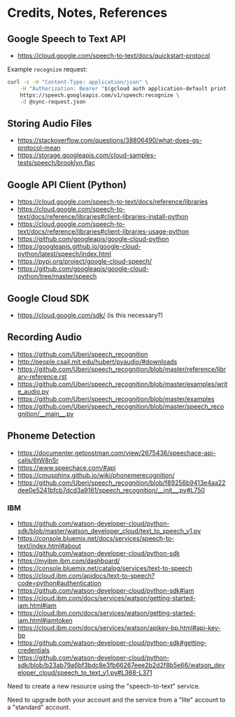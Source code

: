 # Credits, Notes, References

## Google Speech to Text API

  + https://cloud.google.com/speech-to-text/docs/quickstart-protocol


Example `recognize` request:

```sh
curl -s -H "Content-Type: application/json" \
    -H "Authorization: Bearer "$(gcloud auth application-default print-access-token) \
    https://speech.googleapis.com/v1/speech:recognize \
    -d @sync-request.json
```

## Storing Audio Files

  + https://stackoverflow.com/questions/38806490/what-does-gs-protocol-mean
  + https://storage.googleapis.com/cloud-samples-tests/speech/brooklyn.flac

## Google API Client (Python)

  + https://cloud.google.com/speech-to-text/docs/reference/libraries
  + https://cloud.google.com/speech-to-text/docs/reference/libraries#client-libraries-install-python
  + https://cloud.google.com/speech-to-text/docs/reference/libraries#client-libraries-usage-python
  + https://github.com/googleapis/google-cloud-python
  + https://googleapis.github.io/google-cloud-python/latest/speech/index.html
  + https://pypi.org/project/google-cloud-speech/
  + https://github.com/googleapis/google-cloud-python/tree/master/speech


## Google Cloud SDK

  + https://cloud.google.com/sdk/ (is this necessary?)

## Recording Audio

  + https://github.com/Uberi/speech_recognition
  + http://people.csail.mit.edu/hubert/pyaudio/#downloads
  + https://github.com/Uberi/speech_recognition/blob/master/reference/library-reference.rst
  + https://github.com/Uberi/speech_recognition/blob/master/examples/write_audio.py
  + https://github.com/Uberi/speech_recognition/blob/master/examples
  + https://github.com/Uberi/speech_recognition/blob/master/speech_recognition/__main__.py

## Phoneme Detection

  + https://documenter.getpostman.com/view/2675436/speechace-api-calls/6tW8nSr
  + https://www.speechace.com/#api
  + https://cmusphinx.github.io/wiki/phonemerecognition/
  + https://github.com/Uberi/speech_recognition/blob/f89256b9413e4aa22dee0e5241bfcb7dcd3a9161/speech_recognition/__init__.py#L750


### IBM

  + https://github.com/watson-developer-cloud/python-sdk/blob/master/watson_developer_cloud/text_to_speech_v1.py
  + https://console.bluemix.net/docs/services/speech-to-text/index.html#about
  + https://github.com/watson-developer-cloud/python-sdk
  + https://myibm.ibm.com/dashboard/
  + https://console.bluemix.net/catalog/services/text-to-speech
  + https://cloud.ibm.com/apidocs/text-to-speech?code=python#authentication
  + https://github.com/watson-developer-cloud/python-sdk#iam
  + https://cloud.ibm.com/docs/services/watson/getting-started-iam.html#iam
  + https://cloud.ibm.com/docs/services/watson/getting-started-iam.html#iamtoken
  + https://cloud.ibm.com/docs/services/watson/apikey-bp.html#api-key-bp
  + https://github.com/watson-developer-cloud/python-sdk#getting-credentials
  + https://github.com/watson-developer-cloud/python-sdk/blob/b23ab79a6bf3bdc8e3fb66267eee2b2d2f8b5e66/watson_developer_cloud/speech_to_text_v1.py#L368-L371

Need to create a new resource using the "speech-to-text" service.

Need to upgrade both your account and the service from a "lite" account to a "standard" account.
